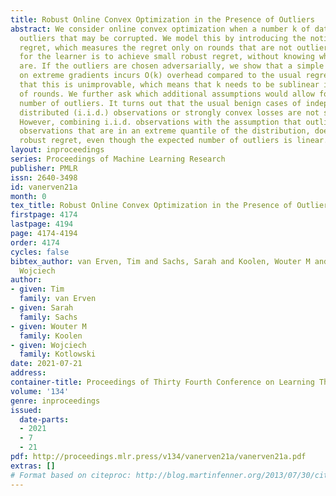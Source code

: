 ```yaml
---
title: Robust Online Convex Optimization in the Presence of Outliers
abstract: We consider online convex optimization when a number k of data points are
  outliers that may be corrupted. We model this by introducing the notion of robust
  regret, which measures the regret only on rounds that are not outliers. The aim
  for the learner is to achieve small robust regret, without knowing where the outliers
  are. If the outliers are chosen adversarially, we show that a simple filtering strategy
  on extreme gradients incurs O(k) overhead compared to the usual regret bounds, and
  that this is unimprovable, which means that k needs to be sublinear in the number
  of rounds. We further ask which additional assumptions would allow for a linear
  number of outliers. It turns out that the usual benign cases of independently, identically
  distributed (i.i.d.) observations or strongly convex losses are not sufficient.
  However, combining i.i.d. observations with the assumption that outliers are those
  observations that are in an extreme quantile of the distribution, does lead to sublinear
  robust regret, even though the expected number of outliers is linear.
layout: inproceedings
series: Proceedings of Machine Learning Research
publisher: PMLR
issn: 2640-3498
id: vanerven21a
month: 0
tex_title: Robust Online Convex Optimization in the Presence of Outliers
firstpage: 4174
lastpage: 4194
page: 4174-4194
order: 4174
cycles: false
bibtex_author: van Erven, Tim and Sachs, Sarah and Koolen, Wouter M and Kotlowski,
  Wojciech
author:
- given: Tim
  family: van Erven
- given: Sarah
  family: Sachs
- given: Wouter M
  family: Koolen
- given: Wojciech
  family: Kotlowski
date: 2021-07-21
address:
container-title: Proceedings of Thirty Fourth Conference on Learning Theory
volume: '134'
genre: inproceedings
issued:
  date-parts:
  - 2021
  - 7
  - 21
pdf: http://proceedings.mlr.press/v134/vanerven21a/vanerven21a.pdf
extras: []
# Format based on citeproc: http://blog.martinfenner.org/2013/07/30/citeproc-yaml-for-bibliographies/
---
```

